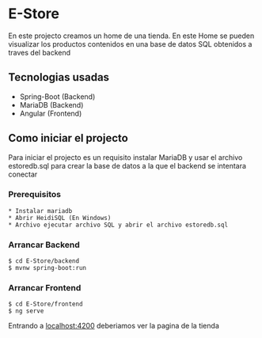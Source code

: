 # E-Store


En este projecto creamos un home de una tienda. En este Home se pueden visualizar los productos contenidos en una base de datos SQL obtenidos a traves del backend


## Tecnologias usadas
* Spring-Boot (Backend)
* MariaDB (Backend)
* Angular (Frontend)

## Como iniciar el projecto

Para iniciar el projecto es un requisito instalar MariaDB
y usar el archivo estoredb.sql para crear la base de datos a la que el backend se intentara conectar

### Prerequisitos 
	* Instalar mariadb
	* Abrir HeidiSQL (En Windows)
	* Archivo ejecutar archivo SQL y abrir el archivo estoredb.sql

### Arrancar Backend
	$ cd E-Store/backend
	$ mvnw spring-boot:run
### Arrancar Frontend
	$ cd E-Store/frontend
	$ ng serve

Entrando a [localhost:4200](https://localhost:4200) deberiamos ver la pagina de la tienda
